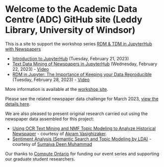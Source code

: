 # Welcome to the Academic Data Centre (ADC) GitHub site (Leddy Library, University of Windsor)

This is a site to support the workshop series [RDM & TDM in JupyterHub with Newspapers](https://leddy.uwindsor.ca/rdm-tdm-jupyterhub-newspapers)
   * [Introduction to JupyterHub](https://github.com/ADC-RDM/using-jupyter) (Tuesday, February 21, 2023)
   * [Text Data Mining of Newspapers in JupyterHub](https://github.com/ADC-RDM/TDMnewspapers) (Wednesday, February 22, 2023) - [Video](https://archive.org/details/2023-uwindsor-rdm-tdm-jupyter-workshop-2-newspapers)
   * [RDM in Jupyter: The Importance of Keeping your Data Reproducible](https://github.com/BrockDSL/RDM_Jupyter_Workshop) (Tuesday, February 28, 2023) - [Video](https://archive.org/details/2023-uwindsor-rdm-tdm-jupyter-workshop-3)
   
More information is available at the [workshop site](https://leddy.uwindsor.ca/rdm-tdm-jupyterhub-newspapers).

Please see the related newspaper data challenge for March 2023, [view the details here](https://github.com/ADC-RDM/DataChallenge).

We are also pleased to present original research carried out using the newspaper data assembled for this project:
   * [Using OCR Text Mining and NMF Topic Modeling to Analyze Historical Newspaper](https://github.com/vasighiz/TDMnewspapers-NMF) - courtesy of [Akram Vasighizaker](https://github.com/vasighiz). 
   * [Sentiment Analysis (Semantic Search and Topic Modeling by LDA)](https://github.com/sdeenm/Sentiment-Analysis) - courtesy of [Sumaiya Deen Muhammad](https://github.com/sdeenm)

Our thanks to [Compute Ontario](https://www.computeontario.ca/) for funding our event series and supporting our graduate student researchers.
